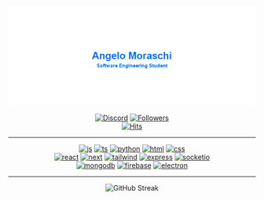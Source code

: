<p align="center">
  <a href="https://git.io/typing-svg">
<!--     <img src="https://readme-typing-svg.demolab.com?weight=300&size=30&pause=1000&color=2CDAF7&center=true&vCenter=true&width=435&lines=Angelo+Moraschi" alt="Typing SVG" /> -->
    <img src="https://raw.githubusercontent.com/amoraschi/amoraschi/master/data/profile.png" alt="Profile image" />
  </a>
</p>

<p align="center">
  <a href="https://github.com/badges/shields"><img src="https://img.shields.io/badge/amoraschi-000000?style=for-the-badge&logo=discord" alt="Discord"></a>
  <a href="https://github.com/badges/shields"><img src="https://custom-icon-badges.demolab.com/github/followers/amoraschi?style=for-the-badge&labelColor=black&color=black&logo=person-add" alt="Followers"></a>
<!--   <a href="https://github.com/amoraschi"><img src="https://img.shields.io/badge/Student-blue?style=for-the-badge" alt="Learning"></a> -->
  <br />
  <a href="https://github.com/silentsoft/hits"><img src="https://hits.sh/github.com/amoraschi.svg?style=for-the-badge&color=0aba59&labelColor=0aba59&logo=github" alt="Hits"></a>
</p>

---

<p align="center">
<!--   <img src="https://cdn.jsdelivr.net/gh/devicons/devicon/icons/nodejs/nodejs-plain.svg" alt="nodejs" width="50"/> -->
<!--   <img src="https://raw.githubusercontent.com/devicons/devicon/master/icons/javascript/javascript-original.svg" alt="javascript" width="50"/> -->
<!--   <img src="https://raw.githubusercontent.com/devicons/devicon/master/icons/html5/html5-original-wordmark.svg" alt="html" width="40"/> -->
<!--   <img src="https://raw.githubusercontent.com/devicons/devicon/master/icons/css3/css3-original-wordmark.svg" alt="css" width="40"/> -->
<!--   <img src="https://raw.githubusercontent.com/devicons/devicon/master/icons/react/react-original.svg" alt="react" width="40"/> -->
<!--   <img src="https://cdn.jsdelivr.net/gh/devicons/devicon/icons/typescript/typescript-original.svg" alt="ts" width="50"/> -->
<!--   <img src="https://cdn.jsdelivr.net/gh/devicons/devicon/icons/python/python-original.svg" alt="python" width="50"/> -->
  <a href="https://github.com/developStorm/simple-badges"><img src="https://img.shields.io/badge/JavaScript-F7DF1E?logo=javascript&logoColor=000&style=for-the-badge" alt="js"/></a>
  <a href="https://github.com/developStorm/simple-badges"><img src="https://img.shields.io/badge/TypeScript-3178C6?logo=typescript&logoColor=fff&style=for-the-badge" alt="ts"/></a>
  <a href="https://github.com/developStorm/simple-badges"><img src="https://img.shields.io/badge/Python-3776AB?logo=python&logoColor=fff&style=for-the-badge" alt="python"/></a>
  <a href="https://github.com/developStorm/simple-badges"><img src="https://img.shields.io/badge/HTML5-E34F26?logo=html5&logoColor=fff&style=for-the-badge" alt="html"/></a>
  <a href="https://github.com/developStorm/simple-badges"><img src="https://img.shields.io/badge/CSS3-1572B6?logo=css3&logoColor=fff&style=for-the-badge" alt="css"/></a>
  <br />
<!--   <img src="https://raw.githubusercontent.com/amoraschi/amoraschi/master/svg/next.svg" alt="next" width="50"/> -->
<!--   <img src="https://cdn.jsdelivr.net/gh/devicons/devicon/icons/tailwindcss/tailwindcss-plain.svg" alt="tailwind" width="50"/> -->
<!--   <img src="https://cdn.jsdelivr.net/gh/devicons/devicon/icons/express/express-original.svg" alt="express" width="50"/> -->
<!--   <img src="https://cdn.jsdelivr.net/gh/devicons/devicon/icons/socketio/socketio-original.svg" alt="socketio" width="50"/> -->
  <a href="https://github.com/developStorm/simple-badges"><img src="https://img.shields.io/badge/React-61DAFB?logo=react&logoColor=000&style=for-the-badge" alt="react"/></a>
  <a href="https://github.com/developStorm/simple-badges"><img src="https://img.shields.io/badge/Next.js-000?logo=nextdotjs&logoColor=fff&style=for-the-badge" alt="next"/></a>
  <a href="https://github.com/developStorm/simple-badges"><img src="https://img.shields.io/badge/Tailwind%20CSS-06B6D4?logo=tailwindcss&logoColor=fff&style=for-the-badge" alt="tailwind"/></a>
  <a href="https://github.com/developStorm/simple-badges"><img src="https://img.shields.io/badge/Express-000?logo=express&logoColor=fff&style=for-the-badge" alt="express"/></a>
  <a href="https://github.com/developStorm/simple-badges"><img src="https://img.shields.io/badge/Socket.io-010101?logo=socketdotio&logoColor=fff&style=for-the-badge" alt="socketio"/></a>
  <br />
<!--   <img src="https://cdn.jsdelivr.net/gh/devicons/devicon/icons/mongodb/mongodb-original-wordmark.svg" alt="mongodb" width="50"/> -->
<!--   <img src="https://cdn.jsdelivr.net/gh/devicons/devicon/icons/firebase/firebase-plain.svg" alt="firebase" width="50"/> -->
<!--   <img src="https://cdn.jsdelivr.net/gh/devicons/devicon/icons/electron/electron-original.svg" alt="electron" width="50"/> -->
  <a href="https://github.com/developStorm/simple-badges"><img src="https://img.shields.io/badge/MongoDB-47A248?logo=mongodb&logoColor=fff&style=for-the-badge" alt="mongodb"/></a>
  <a href="https://github.com/developStorm/simple-badges"><img src="https://img.shields.io/badge/Firebase-FFCA28?logo=firebase&logoColor=000&style=for-the-badge" alt="firebase"/></a>
  <a href="https://github.com/developStorm/simple-badges"><img src="https://img.shields.io/badge/Electron-47848F?logo=electron&logoColor=fff&style=for-the-badge" alt="electron"/></a>
</p>

---

<p align="center">
<!--   <img src="https://github-readme-stats.vercel.app/api?username=amoraschi&show_icons=true&hide=&count_private=true&title_color=0891b2&text_color=ffffff&icon_color=0891b2&bg_color=1c1917&hide_border=true&show_icons=true" alt="amoraschi's GitHub stats" width="420px"/> -->
<!--   <br /> -->
<!--   <a href="https://git.io/streak-stats"> -->
    <img src="https://streak-stats.demolab.com?user=amoraschi&theme=transparent&background=0%2C00000000%2C0FFFFFF00&border=FFFFFF00&stroke=FFFFFF00" alt="GitHub Streak"/>
<!--   </a> -->
</p>

<!-- WEATHER -->
<!-- WEATHER END -->
<!-- Hi, if you're reading this... -->
